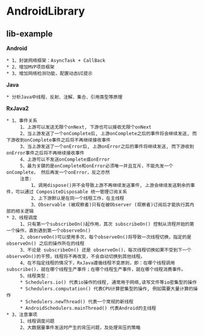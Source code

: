 # AndroidLibrary #

## lib-example ##

**Android**

    * 1、封装网络框架：AsyncTask + CallBack
    * 2、增加MVP项目框架
    * 3、增加网络检测功能，配置动态UI提示

**Java**

	* 分析Java中线程、反射、注解、集合、引用类型等原理

**RxJava2**

	* 1、事件关系
		 1、上游可以发送无限个onNext, 下游也可以接收无限个onNext
	     2、当上游发送了一个onComplete后, 上游onComplete之后的事件将会继续发送, 而下游收到onComplete事件之后将不再继续接收事件
	     3、当上游发送了一个onError后, 上游onError之后的事件将继续发送, 而下游收到onError事件之后将不再继续接收事件
	     4、上游可以不发送onComplete或onError
	     5、最为关键的是onComplete和onError必须唯一并且互斥，不能先发一个onComplete， 然后再发一个onError，反之亦然
	     注意:
	         1、调用dispose()并不会导致上游不再继续发送事件, 上游会继续发送剩余的事件，可以通过 CompositeDisposable 统一管理订阅关系
	         2、上下游默认是在同一个线程工作，在主线程
	         3、Observable (被观察者)只有在被Observer (观察者)订阅后才能执行其内部的相关逻辑
	* 2、线程调度
	     1、只有第一个subscribeOn()起作用，其次 subscribeOn() 控制从流程开始的第一个操作，直到遇到第一个observeOn()
	     2、observeOn()可以使用多次，每个observeOn()将导致一次线程切换，指定的是observeOn() 之后的操作所在的线程
	     3、不论是 subscribeOn() 还是 observeOn()，每次线程切换如果不受到下一个observeOn()的干预，线程将不再改变，不会自动切换到其他线程。
	     4、在不指定线程的情况下，RxJava遵循线程不变原则，即：在哪个线程调用subscribe()，就在哪个线程生产事件；在哪个线程生产事件，就在哪个线程消费事件。
	 	 5、线程类型：
	     * Schedulers.io() 代表io操作的线程, 通常用于网络,读写文件等io密集型的操作
	     * Schedulers.computation() 代表CPU计算密集型的操作, 例如需要大量计算的操作
	     * Schedulers.newThread() 代表一个常规的新线程
	     * AndroidSchedulers.mainThread() 代表Android的主线程
    * 3、注意事项
         1、线程调度问题
         2、大数据量事件发送时产生的背压问题，及处理背压的策略